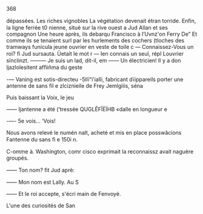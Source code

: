 368

dépassées. Les riches vignobles
La végétation devenait étran
torride. Enﬁn, la ligne ferrée t0
nienne, situé sur la rive ouest a
Jud Allan et ses compagnon
Une heure après, ils debarqu
Francisco à l’Uvnz'on Ferry De”
Et comme ils se tenaient surl
par les hurlements des cochers
(tloches des tramways funicula
jeune ouvrier en veste de toile c
— Connaissez-Vous un roi? ﬁ
Jud sursauta. Üetait le mot r
— Ien connais un seul, répl
Louvrier sïnclinzt.
——— Je suis un lad, dit-il, em
—— Un électricien! Il y a don
ljazlolesitent afﬁiñma du geste

-— Vaning est sotis-directeu
-5llï“i’ialîi, fabricant dïippareils
porter une antenne de sans fil e
zlciznieile de Frey Jemlgiiis, séna

Puis baissant la Voix, le jeu

—— ljantenne a été (‘tressée
QUGLÊFÎÈÏHB «dalle en longueur e

-—- 5e vois...  ‘Vois!

Nous avons relevé le numén
nalt, acheté et mis en place
posswâcions Fantenne du sans ﬁ
e 150i n.

C-omme à. Washington, comr
cisco exprimait la reconnaissz
avait naguère groupés.

—— Ton nom? ﬁt Jud aprè:

—— Mon nom est Lally. Au S

—— Et le roi accepte, s'écri
main de Fenvoyé.

L'une des curiosités de San

